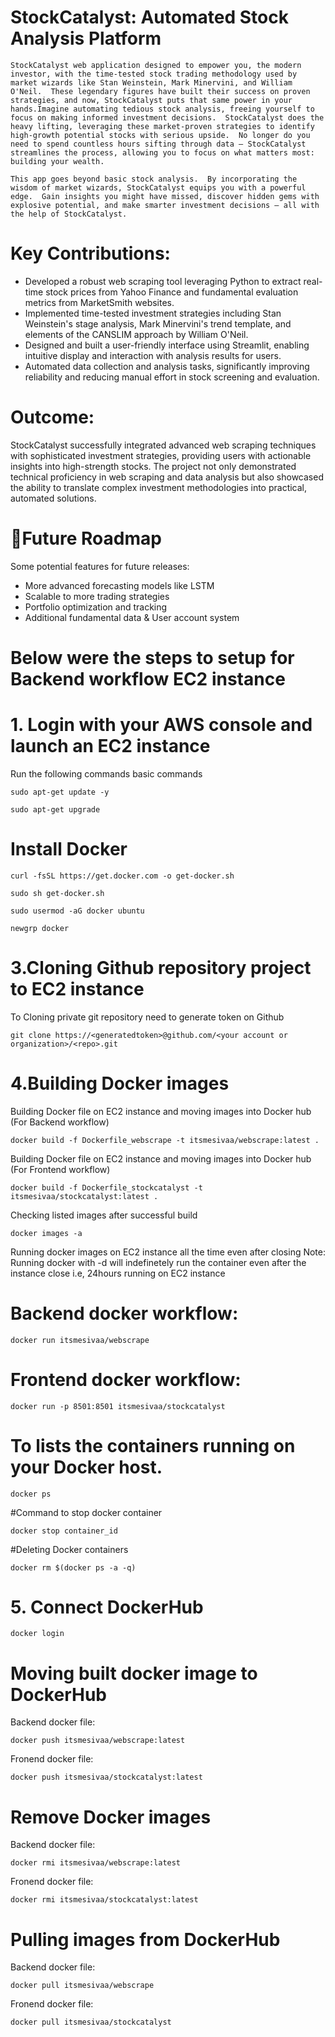 # StockCatalyst: Automated Stock Analysis Platform
`StockCatalyst web application designed to empower you, the modern investor, with the time-tested stock trading methodology used by market wizards like Stan Weinstein, Mark Minervini, and William O'Neil.  These legendary figures have built their success on proven strategies, and now, StockCatalyst puts that same power in your hands.Imagine automating tedious stock analysis, freeing yourself to focus on making informed investment decisions.  StockCatalyst does the heavy lifting, leveraging these market-proven strategies to identify high-growth potential stocks with serious upside.  No longer do you need to spend countless hours sifting through data – StockCatalyst streamlines the process, allowing you to focus on what matters most: building your wealth.`

`This app goes beyond basic stock analysis.  By incorporating the wisdom of market wizards, StockCatalyst equips you with a powerful edge.  Gain insights you might have missed, discover hidden gems with explosive potential, and make smarter investment decisions – all with the help of StockCatalyst.`
# Key Contributions:

  * Developed a robust web scraping tool leveraging Python to extract real-time stock prices from Yahoo Finance and fundamental evaluation metrics from MarketSmith websites.
  * Implemented time-tested investment strategies including Stan Weinstein's stage analysis, Mark Minervini's trend template, and elements of the CANSLIM approach by William O'Neil.
  * Designed and built a user-friendly interface using Streamlit, enabling intuitive display and interaction with analysis results for users.
  * Automated data collection and analysis tasks, significantly improving reliability and reducing manual effort in stock screening and evaluation.
# Outcome:

  StockCatalyst successfully integrated advanced web scraping techniques with sophisticated investment strategies, providing users with actionable insights into high-strength stocks. 
  The project not only demonstrated technical proficiency in web scraping and data analysis but also showcased the ability to translate 
  complex investment methodologies into practical, automated solutions.
# 🚀Future Roadmap
Some potential features for future releases:

  * More advanced forecasting models like LSTM
  * Scalable to more trading strategies
  * Portfolio optimization and tracking
  * Additional fundamental data & User account system

# Below were the steps to setup for Backend workflow EC2 instance 

# 1. Login with your AWS console and launch an EC2 instance

Run the following commands basic commands

    sudo apt-get update -y
    
    sudo apt-get upgrade

# Install Docker

    curl -fsSL https://get.docker.com -o get-docker.sh
    
    sudo sh get-docker.sh
    
    sudo usermod -aG docker ubuntu
    
    newgrp docker

# 3.Cloning Github repository project to EC2 instance

To Cloning private git repository need to generate token on Github 

    git clone https://<generatedtoken>@github.com/<your account or organization>/<repo>.git
    
# 4.Building Docker images 
Building Docker file on EC2 instance and moving images into Docker hub (For Backend workflow)

    docker build -f Dockerfile_webscrape -t itsmesivaa/webscrape:latest .

Building Docker file on EC2 instance and moving images into Docker hub (For Frontend workflow)

    docker build -f Dockerfile_stockcatalyst -t itsmesivaa/stockcatalyst:latest .

Checking listed images after successful build

    docker images -a  

Running docker images on EC2 instance all the time even after closing
Note: Running docker with -d will indefinetely run the container even after the instance close i.e, 24hours running on EC2 instance

# Backend docker workflow:

    docker run itsmesivaa/webscrape

# Frontend docker workflow:

    docker run -p 8501:8501 itsmesivaa/stockcatalyst

# To lists the containers running on your Docker host.

    docker ps

#Command to stop docker container

    docker stop container_id

#Deleting Docker containers

    docker rm $(docker ps -a -q)


# 5. Connect DockerHub

    docker login

# Moving built docker image to DockerHub
Backend docker file:

    docker push itsmesivaa/webscrape:latest

Fronend docker file:

    docker push itsmesivaa/stockcatalyst:latest

# Remove Docker images
Backend docker file:

    docker rmi itsmesivaa/webscrape:latest

Fronend docker file:

    docker rmi itsmesivaa/stockcatalyst:latest

# Pulling images from DockerHub

Backend docker file:

    docker pull itsmesivaa/webscrape

Fronend docker file:

    docker pull itsmesivaa/stockcatalyst